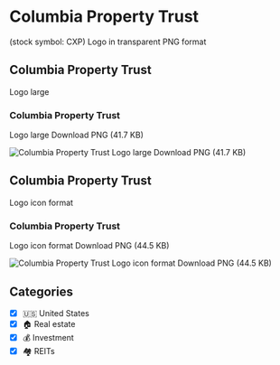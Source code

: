# Columbia Property Trust
 (stock symbol: CXP) Logo in transparent PNG format

## Columbia Property Trust
 Logo large

### Columbia Property Trust
 Logo large Download PNG (41.7 KB)

![Columbia Property Trust
 Logo large Download PNG (41.7 KB)](/img/orig/CXP_BIG-36245fa6.png)

## Columbia Property Trust
 Logo icon format

### Columbia Property Trust
 Logo icon format Download PNG (44.5 KB)

![Columbia Property Trust
 Logo icon format Download PNG (44.5 KB)](/img/orig/CXP-00e58974.png)



## Categories
- [x] 🇺🇸 United States
- [x] 🏠 Real estate
- [x] 💰 Investment
- [x] 🏘️ REITs
